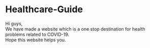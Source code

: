 # Healthcare-Guide
Hi guys, <br/>
We have made a website which is a one stop destination for health problems related to COVID-19.<br/>
Hope this website helps you.
